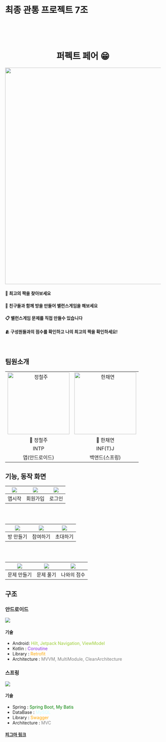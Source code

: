 # 최종 관통 프로젝트 7조
<br><br><br>

 <h1 align="center">
퍼펙트 페어 😁
</h1>

<div align="center">
<img src="https://blog.kakaocdn.net/dn/VC2xj/btsAMYs1Z0h/8pp9xKhF4uM3pTkytHtlh0/tfile.svg" width="700px">
</div>

<div>
<h4>👥 최고의 짝을 찾아보세요<h4> 

<h4>💁 친구들과 함께 방을 만들어 밸런스게임을 해보세요<h4>

<h4>📋 밸런스게임 문제를 직접 만들수 있습니다<h4>

<h4>🫂 구성원들과의 점수를 확인하고 나의 최고의 짝을 확인하세요!<h4>
</div>
<br/>


## 팀원소개

<class align="center">  
<table>
  <tr>
    <td style="text-align: center;"><img src="https://blog.kakaocdn.net/dn/uTGbA/btsAM0j2YNE/aFo28owzi5qKhH3NAj7Re1/img.png" width="200" alt="정철주"></td>
    <td style="text-align: center;"><img src="https://blog.kakaocdn.net/dn/6K4c4/btsAOVh5PnC/vI9vjDAd555KxEIqNjIVP1/img.png" width="200" alt="한채연"></td>
  </tr>
  <tr>
    <td style="text-align: center;">🍺 정철주</td>
    <td style="text-align: center;">🍫 한채연</td>
  </tr>
  <tr>
    <td style="text-align: center;">INTP</td>
    <td style="text-align: center;">INF(T)J</td>
  </tr>
  <tr>
    <td style="text-align: center;">앱(안드로이드)</td>
    <td style="text-align: center;">백앤드(스프링)</td>
  </tr>
</table>
</class>


## 기능, 동작 화면
| ![](https://blog.kakaocdn.net/dn/bW00Ux/btsAPWOebip/piiRFpImgN6ik5FrNakVJK/img.gif) | ![](https://blog.kakaocdn.net/dn/WrvAy/btsAL3hnwMC/ZuU6aqqfuBnkuE7fQANLA1/img.gif) | ![](https://blog.kakaocdn.net/dn/v4TGE/btsAQzFhusb/kD9WJSMNvOVZmR4CjqC8F0/img.gif) |
| :---------------------------------------------------------------------------------: | :--------------------------------------------------------------------------------: | :--------------------------------------------------------------------------------: |
|                                       앱시작                                        |                                      회원가입                                      |                                       로그인                                       |

<br><br>

| ![](https://blog.kakaocdn.net/dn/VTlIJ/btsAQdI7ik1/pwZlVphGlPGPgBFJYbsw60/img.gif) | ![](https://blog.kakaocdn.net/dn/3HNn9/btsANtzDe6R/Bo6Z5cIUcYPuJTHB7ylPeK/img.gif) | ![](https://blog.kakaocdn.net/dn/AyPJr/btsANuyzI27/Vf6Vz3SOXTd8FvkqslYPAk/img.gif) |
| :--------------------------------------------------------------------------------: | :--------------------------------------------------------------------------------: | :--------------------------------------------------------------------------------: |
|                                     방 만들기                                      |                                      참여하기                                      |                                      초대하기                                      |

<br><br>

| ![](https://blog.kakaocdn.net/dn/mXHaP/btsAOJvtC1y/tgLJs5m1OlCkHEzmcLQXS1/img.gif) | ![](https://blog.kakaocdn.net/dn/4yFRy/btsAOPoOKES/VGh9ynWGvN6ijB0wwLGQTk/img.gif) | ![](https://blog.kakaocdn.net/dn/bE1GfQ/btsAO6w3tKy/yvl938NYbtoEj2LdLeLG9K/img.gif) |
| :--------------------------------------------------------------------------------: | :--------------------------------------------------------------------------------: | :---------------------------------------------------------------------------------: |
|                                    문제 만들기                                     |                                     문제 풀기                                      |                                     나와의 점수                                     |


## 구조

### 안드로이드

![](https://blog.kakaocdn.net/dn/Q5E8J/btsAM4UlhGz/b1k1AlKxExEG5R1KUsjGu1/img.png)

#### 기술
- Android: <span style="color:yellowgreen"> Hilt, Jetpack Navigation, ViewModel </span>
- Kotlin : <span style="color:blueviolet"> Coroutine </span>
- Library : <span style="color:orange"> Retrofit </span>
- Architecture : <span style="color:gray"> MVVM, MultiModule, CleanArchitecture</span>
 

### 스프링

![](https://blog.kakaocdn.net/dn/dFIPrs/btsAOQgWkZY/XNdfqxWE8PqRdkQtzKbN60/img.png)

#### 기술
- Spring : <span style="color:green"> Spring Boot, My Batis </span>
- DataBase : <span style="color:#CDFDFE"> MySQL </span>
- Library : <span style="color:orange"> Swagger  </span>
- Architecture : <span style="color:gray"> MVC </span>



#### [피그마 링크](https://www.figma.com/file/TaVoVQpe1XfXl5K0w5JQ8f/%EB%B0%B8%EB%9F%B0%EC%8A%A4%EA%B2%8C%EC%9E%84?type=design&node-id=0%3A1&mode=design&t=pWdO1poXzxwOOz6e-1)
